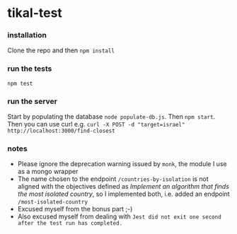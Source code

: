 # tikal-test

### installation

Clone the repo and then `npm install`

### run the tests

```
npm test
```

### run the server

Start by populating the database `node populate-db.js`. Then `npm start`.
Then you can use curl e.g. `curl -X POST -d "target=israel" http://localhost:3000/find-closest`

### notes

* Please ignore the deprecation warning issued by `monk`, the module I use as a mongo wrapper
* The name chosen to the endpoint `/countries-by-isolation` is not aligned with the objectives defined as _Implement an algorithm that finds the most isolated country_, so I implemented both, i.e. added an endpoint `/most-isolated-country`
* Excused myself from the bonus part ;-)
* Also excused myself from dealing with `Jest did not exit one second after the test run has completed.`
